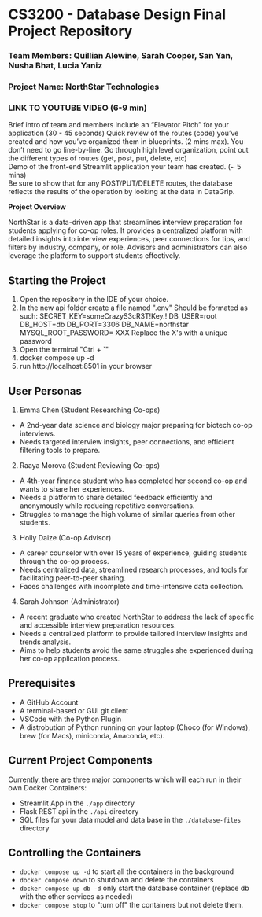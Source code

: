 # CS3200 - Database Design Final Project Repository

### Team Members: Quillian Alewine, Sarah Cooper, San Yan, Nusha Bhat, Lucia Yaniz
### Project Name: NorthStar Technologies
### LINK TO YOUTUBE VIDEO (6-9 min)

Brief intro of team and members
Include an “Elevator Pitch” for your application (30 - 45 seconds)
Quick review of the routes (code) you’ve created and how you’ve organized them in blueprints. (2 mins max).  You don’t need to go line-by-line.  Go through high level organization, point out the different types of routes (get, post, put, delete, etc)	
Demo of the front-end Streamlit application your team has created. (~ 5 mins)  
Be sure to show that for any POST/PUT/DELETE routes, the database reflects the results of the operation by looking at the data in DataGrip. 

**Project Overview** 

NorthStar is a data-driven app that streamlines interview preparation for students applying for co-op roles. It provides a centralized platform with detailed insights into interview experiences, peer connections for tips, and filters by industry, company, or role. Advisors and administrators can also leverage the platform to support students effectively.

## Starting the Project
1. Open the repository in the IDE of your choice.
2. In the new api folder create a file named ".env"
    Should be formated as such:
        SECRET_KEY=someCrazyS3cR3T!Key.!
        DB_USER=root
        DB_HOST=db
        DB_PORT=3306
        DB_NAME=northstar
        MYSQL_ROOT_PASSWORD= XXX
    Replace the X's with a unique password
3. Open the terminal "Ctrl + `"
4. docker compose up -d
5. run http://localhost:8501 in your browser

## User Personas

1. Emma Chen (Student Researching Co-ops)

- A 2nd-year data science and biology major preparing for biotech co-op interviews.
- Needs targeted interview insights, peer connections, and efficient filtering tools to prepare.

2. Raaya Morova (Student Reviewing Co-ops)

- A 4th-year finance student who has completed her second co-op and wants to share her experiences.
- Needs a platform to share detailed feedback efficiently and anonymously while reducing repetitive conversations.
- Struggles to manage the high volume of similar queries from other students.

3. Holly Daize (Co-op Advisor)

- A career counselor with over 15 years of experience, guiding students through the co-op process.
- Needs centralized data, streamlined research processes, and tools for facilitating peer-to-peer sharing.
- Faces challenges with incomplete and time-intensive data collection.

4. Sarah Johnson (Administrator)

- A recent graduate who created NorthStar to address the lack of specific and accessible interview preparation resources.
- Needs a centralized platform to provide tailored interview insights and trends analysis.
- Aims to help students avoid the same struggles she experienced during her co-op application process.

## Prerequisites

- A GitHub Account
- A terminal-based or GUI git client
- VSCode with the Python Plugin
- A distrobution of Python running on your laptop (Choco (for Windows), brew (for Macs), miniconda, Anaconda, etc). 

## Current Project Components

Currently, there are three major components which will each run in their own Docker Containers:

- Streamlit App in the `./app` directory
- Flask REST api in the `./api` directory
- SQL files for your data model and data base in the `./database-files` directory 

## Controlling the Containers

- `docker compose up -d` to start all the containers in the background
- `docker compose down` to shutdown and delete the containers
- `docker compose up db -d` only start the database container (replace db with the other services as needed)
- `docker compose stop` to "turn off" the containers but not delete them. 